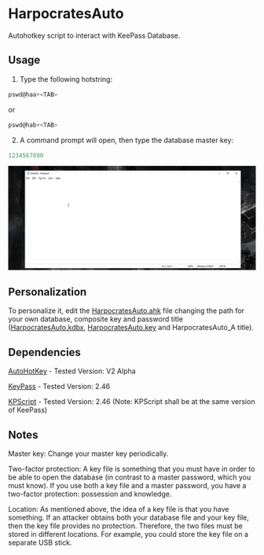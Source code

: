 # HarpocratesAuto
Autohotkey script to interact with KeePass Database.

## Usage

1. Type the following hotstring:
```c
pswd@haa+<TAB>
```
or
```c
pswd@hab+<TAB>
```

2. A command prompt will open, then type the database master key:
```c
1234567890
```

<img src="https://github.com/dr-kino/HarpocratesAuto/blob/main/Images/HapocratesAuto.gif"/>

## Personalization
To personalize it, edit the [HarpocratesAuto.ahk](https://github.com/dr-kino/HarpocratesAuto/blob/main/HarpocratesAuto.ahk) file changing the path for your own database, composite key and password title ([HarpocratesAuto.kdbx](https://github.com/dr-kino/HarpocratesAuto/blob/main/Database/HarpocratesAuto.kdbx), [HarpocratesAuto.key](https://github.com/dr-kino/HarpocratesAuto/blob/main/Database/HarpocratesAuto.key) and HarpocratesAuto_A title).

## Dependencies
[AutoHotKey](https://www.autohotkey.com/) - Tested Version: V2 Alpha

[KeyPass](https://keepass.info/) - Tested Version: 2.46

[KPScript](https://keepass.info/help/v2_dev/scr_sc_index.html) - Tested Version: 2.46 (Note: KPScript shall be at the same version of KeePass)

## Notes

Master key: Change your master key periodically.

Two-factor protection: A key file is something that you must have in order to be able to open the database (in contrast to a master password, which you must know). If you use both a key file and a master password, you have a two-factor protection: possession and knowledge.

Location: As mentioned above, the idea of a key file is that you have something. If an attacker obtains both your database file and your key file, then the key file provides no protection. Therefore, the two files must be stored in different locations. For example, you could store the key file on a separate USB stick.
